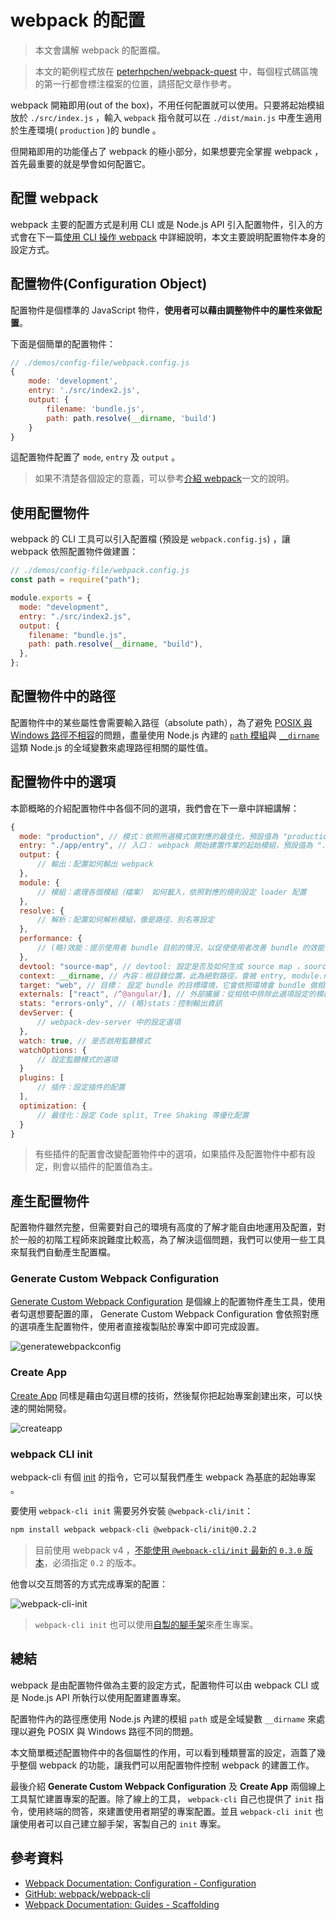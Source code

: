 # webpack 的配置

> 本文會講解 webpack 的配置檔。

> 本文的範例程式放在 [peterhpchen/webpack-quest](https://github.com/peterhpchen/webpack-quest/tree/master/posts/06-config-webpack/demos) 中，每個程式碼區塊的第一行都會標注檔案的位置，請搭配文章作參考。

webpack 開箱即用(out of the box)，不用任何配置就可以使用。只要將起始模組放於 `./src/index.js` ，輸入 `webpack` 指令就可以在 `./dist/main.js` 中產生適用於生產環境( `production` )的 bundle 。

但開箱即用的功能僅占了 webpack 的極小部分，如果想要完全掌握 webpack ，首先最重要的就是學會如何配置它。

## 配置 webpack

webpack 主要的配置方式是利用 CLI 或是 Node.js API 引入配置物件，引入的方式會在下一篇[使用 CLI 操作 webpack](../07-use-cli/README.md) 中詳細說明，本文主要說明配置物件本身的設定方式。

## 配置物件(Configuration Object)

配置物件是個標準的 JavaScript 物件，**使用者可以藉由調整物件中的屬性來做配置**。

下面是個簡單的配置物件：

```js
// ./demos/config-file/webpack.config.js
{
    mode: 'development',
    entry: './src/index2.js',
    output: {
        filename: 'bundle.js',
        path: path.resolve(__dirname, 'build')
    }
}
```

這配置物件配置了 `mode`, `entry` 及 `output` 。

> 如果不清楚各個設定的意義，可以參考[介紹 webpack](../04-introduction/README.md)一文的說明。

## 使用配置物件

webpack 的 CLI 工具可以引入配置檔 (預設是 `webpack.config.js`) ，讓 webpack 依照配置物件做建置：

```js
// ./demos/config-file/webpack.config.js
const path = require("path");

module.exports = {
  mode: "development",
  entry: "./src/index2.js",
  output: {
    filename: "bundle.js",
    path: path.resolve(__dirname, "build"),
  },
};
```

## 配置物件中的路徑

配置物件中的某些屬性會需要輸入路徑（absolute path），為了避免 [POSIX 與 Windows 路徑不相容](https://nodejs.org/api/path.html#path_windows_vs_posix)的問題，盡量使用 Node.js 內建的 [`path` 模組](https://nodejs.org/api/path.html)與 [`__dirname`](https://nodejs.org/docs/latest/api/globals.html#globals_dirname) 這類 Node.js 的全域變數來處理路徑相關的屬性值。

## 配置物件中的選項

本節概略的介紹配置物件中各個不同的選項，我們會在下一章中詳細講解：

```js
{
  mode: "production", // 模式：依照所選模式做對應的最佳化，預設值為 "production"
  entry: "./app/entry", // 入口： webpack 開始建置作業的起始模組，預設值為 "./src/index.js"
  output: {
      // 輸出：配置如何輸出 webpack
  },
  module: {
      // 模組：處理各個模組（檔案） 如何載入，依照對應的規則設定 loader 配置
  },
  resolve: {
      // 解析：配置如何解析模組，像是路徑、別名等設定
  },
  performance: {
      // (略)效能：提示使用者 bundle 目前的情況，以促使使用者改善 bundle 的效能
  },
  devtool: "source-map", // devtool: 設定是否及如何生成 source map ，source map 可以解決 bundle 在 debug 時造成行數與原檔案 miss mapping 的問題
  context: __dirname, // 內容：根目錄位置，此為絕對路徑，會被 entry, module.rules.loader 等選項使用於路徑的解析上
  target: "web", // 目標： 設定 bundle 的目標環境，它會依照環境會 bundle 做相對應的處理
  externals: ["react", /^@angular/], // 外部擴展：從相依中排除此選項設定的模組
  stats: "errors-only", // (略)stats：控制輸出資訊
  devServer: {
      // webpack-dev-server 中的設定選項
  },
  watch: true, // 是否啟用監聽模式
  watchOptions: {
      // 設定監聽模式的選項
  }
  plugins: [
      // 插件：設定插件的配置
  ],
  optimization: {
      // 最佳化：設定 Code split, Tree Shaking 等優化配置
  }
}
```

> 有些插件的配置會改變配置物件中的選項，如果插件及配置物件中都有設定，則會以插件的配置值為主。

## 產生配置物件

配置物件雖然完整，但需要對自己的環境有高度的了解才能自由地運用及配置，對於一般的初階工程師來說難度比較高，為了解決這個問題，我們可以使用一些工具來幫我們自動產生配置檔。

### Generate Custom Webpack Configuration

[Generate Custom Webpack Configuration](https://generatewebpackconfig.netlify.app/) 是個線上的配置物件產生工具，使用者勾選想要配置的庫， Generate Custom Webpack Configuration 會依照對應的選項產生配置物件，使用者直接複製貼於專案中即可完成設置。

![generatewebpackconfig](./assets/generatewebpackconfig.png)

### Create App

[Create App](https://createapp.dev/) 同樣是藉由勾選目標的技術，然後幫你把起始專案創建出來，可以快速的開始開發。

![createapp](./assets/createapp.png)

### webpack CLI init

webpack-cli 有個 [init](https://github.com/webpack/webpack-cli/blob/next/packages/init/README.md#webpack-cli-init) 的指令，它可以幫我們產生 webpack 為基底的起始專案 。

要使用 `webpack-cli init` 需要另外安裝 `@webpack-cli/init`：

```bash
npm install webpack webpack-cli @webpack-cli/init@0.2.2
```

> 目前使用 webpack v4 ，[不能使用 `@webpack-cli/init` 最新的 `0.3.0` 版本](https://github.com/webpack/webpack-cli/issues/1127)，必須指定 `0.2` 的版本。

他會以交互問答的方式完成專案的配置：

![webpack-cli-init](./assets/webpack-cli-init.png)

> `webpack-cli init` 也可以使用[自製的腳手架](https://webpack.js.org/contribute/writing-a-scaffold/)來產生專案。

## 總結

webpack 是由配置物件做為主要的設定方式，配置物件可以由 webpack CLI 或是 Node.js API 所執行以使用配置建置專案。

配置物件內的路徑應使用 Node.js 內建的模組 `path` 或是全域變數 `__dirname` 來處理以避免 POSIX 與 Windows 路徑不同的問題。

本文簡單概述配置物件中的各個屬性的作用，可以看到種類豐富的設定，涵蓋了幾乎整個 webpack 的功能，讓我們可以用配置物件控制 webpack 的建置工作。

最後介紹 **Generate Custom Webpack Configuration** 及 **Create App** 兩個線上工具幫忙建置專案的配置。除了線上的工具， `webpack-cli` 自己也提供了 `init` 指令，使用終端的問答，來建置使用者期望的專案配置。並且 `webpack-cli init` 也讓使用者可以自己建立腳手架，客製自己的 `init` 專案。

## 參考資料

- [Webpack Documentation: Configuration - Configuration](https://webpack.js.org/configuration/)
- [GitHub: webpack/webpack-cli](https://github.com/webpack/webpack-cli)
- [Webpack Documentation: Guides - Scaffolding](https://webpack.js.org/guides/scaffolding/)
